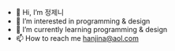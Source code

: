 - 👋 Hi, I’m 정제니
- 👀 I’m interested in programming & design
- 🌱 I’m currently learning programming & design
- 📫 How to reach me hanjina@aol.com
